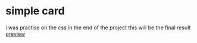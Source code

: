 # simple card

i was practise on the css in the end of the project this will be the final result
[preview](https://khali70.github.io/card-biggner-chalange/index.html)
